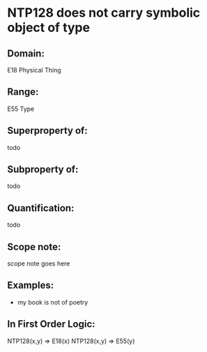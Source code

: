 # NTP128 does not carry symbolic object of type

## Domain: 

E18 Physical Thing

## Range: 

E55 Type

## Superproperty of: 

todo

## Subproperty of: 

todo

## Quantification: 

todo

## Scope note: 

scope note goes here

## Examples: 

* my book is not of poetry

## In First Order Logic: 

NTP128(x,y) ⇒ E18(x)
NTP128(x,y) ⇒ E55(y)

